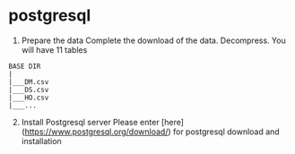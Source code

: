 # postgresql
1. Prepare the data
Complete the download of the data. Decompress. You will have 11 tables
```
BASE DIR
|
|___DM.csv
|___DS.csv
|___HO.csv
|___...
```

2. Install Postgresql server
Please enter [here] (https://www.postgresql.org/download/) for postgresql download and installation
